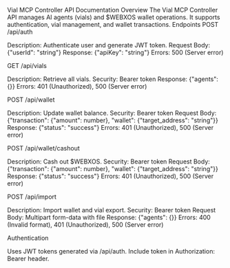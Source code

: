Vial MCP Controller API Documentation
Overview
The Vial MCP Controller API manages AI agents (vials) and $WEBXOS wallet operations. It supports authentication, vial management, and wallet transactions.
Endpoints
POST /api/auth

Description: Authenticate user and generate JWT token.
Request Body: {"userId": "string"}
Response: {"apiKey": "string"}
Errors: 500 (Server error)

GET /api/vials

Description: Retrieve all vials.
Security: Bearer token
Response: {"agents": {}}
Errors: 401 (Unauthorized), 500 (Server error)

POST /api/wallet

Description: Update wallet balance.
Security: Bearer token
Request Body: {"transaction": {"amount": number}, "wallet": {"target_address": "string"}}
Response: {"status": "success"}
Errors: 401 (Unauthorized), 500 (Server error)

POST /api/wallet/cashout

Description: Cash out $WEBXOS.
Security: Bearer token
Request Body: {"transaction": {"amount": number}, "wallet": {"target_address": "string"}}
Response: {"status": "success"}
Errors: 401 (Unauthorized), 500 (Server error)

POST /api/import

Description: Import wallet and vial export.
Security: Bearer token
Request Body: Multipart form-data with file
Response: {"agents": {}}
Errors: 400 (Invalid format), 401 (Unauthorized), 500 (Server error)

Authentication

Uses JWT tokens generated via /api/auth.
Include token in Authorization: Bearer <token> header.
